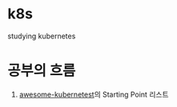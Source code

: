 # k8s
studying kubernetes

# 공부의 흐름
1. [awesome-kubernetest](https://github.com/ramitsurana/awesome-kubernetes)의 Starting Point 리스트

